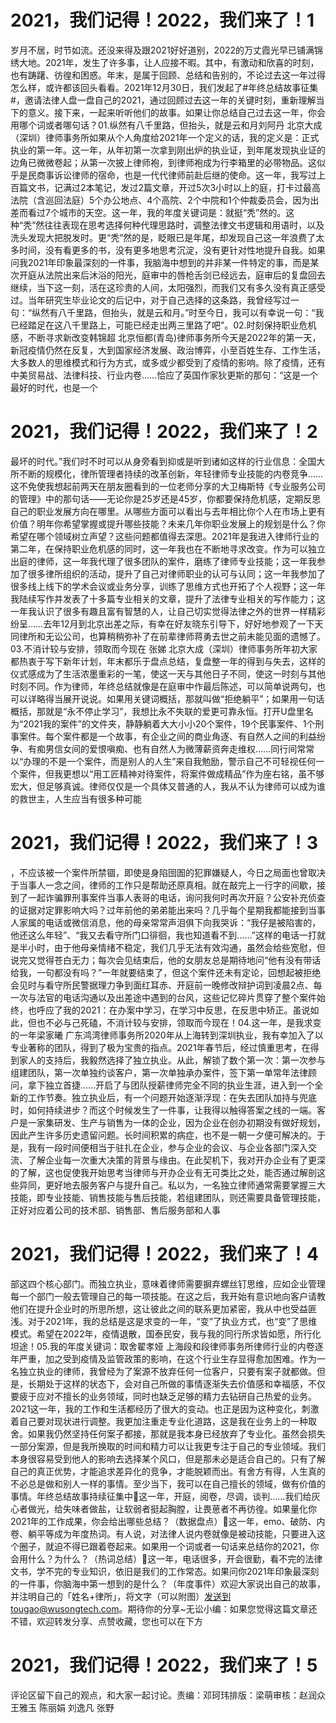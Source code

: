 # 2021，我们记得！2022，我们来了！1

岁月不居，时节如流。还没来得及跟2021好好道别，2022的万丈霞光早已铺满锦绣大地。2021年，发生了许多事，让人应接不暇。其中，有激动和欣喜的时刻，也有踌躇、彷徨和困惑。年末，是属于回顾、总结和告别的，不论过去这一年过得怎么样，或许都该回头看看。2021年12月30日，我们发起了#年终总结故事征集#，邀请法律人盘一盘自己的2021，通过回顾过去这一年的关键时刻，重新理解当下的意义。接下来，一起来听听他们的故事。如果让你总结自己过去这一年，你会用哪个词或者哪句话？01.纵然有八千里路，但抬头，就是云和月刘阿丹 北京大成（深圳）律师事务所如果从个人角度给2021年一个定义的话，我的定义是：正式执业的第一年。这一年，从年初第一次拿到刚出炉的执业证，到年尾发现执业证的边角已微微卷起；从第一次披上律师袍，到律师袍成为行李箱里的必带物品。这似乎是民商事诉讼律师的宿命，也是一代代律师前赴后继的使命。这一年，我写过上百篇文书，记满过2本笔记，发过2篇文章，开过5次3小时以上的庭，打卡过最高法院（含巡回法庭）5个办公地点、4个高院、2个中院和1个仲裁委员会，因为出差而看过7个城市的天空。这一年，我的年度关键词是：就挺“秃”然的。这种“秃”然往往表现在思考选择何种代理思路时，调整法律文书逻辑和用语时，以及洗头发现大把脱发时。更“秃”然的是，眨眼已是年尾，却发现自己这一年浪费了太多时间，没有看更多的书，没有更多地思考沉淀，没有更针对性地提升自我。如果问我2021年印象最深刻的一件事，我脑海中想到的并非某一件特定的事，而是某次开庭从法院出来后沐浴的阳光，庭审中的唇枪舌剑已经远去，庭审后的复盘回去继续，当下这一刻，活在这珍贵的人间，太阳强烈，而我们又有多久没有真正感受过。当年研究生毕业论文的后记中，对于自己选择的这条路，我曾经写过一句：“纵然有八千里路，但抬头，就是云和月。”时至今日，我可以有幸说一句：“我已经踏足在这八千里路上，可能已经走出两三里路了吧”。02.时刻保持职业危机感，不断寻求新改变韩锦超 北京恒都(青岛)律师事务所今天是2022年的第一天，新冠疫情仍然在反复，大到国家经济发展、政治博弈，小至百姓生存、工作生活，大多数人的思维模式和行为方式，或多或少都受到了疫情的影响。除了疫情，还有中美贸易战、法律科技、行业内卷……恰应了英国作家狄更斯的那句：“这是一个最好的时代，也是一个

# 2021，我们记得！2022，我们来了！2

最坏的时代。”我们时不时可以从身旁看到抑或是听到诸如这样的行业信息：全国大所不断的规模化，律所管理者持续的改革创新，年轻律师专业技能的内卷竞争……这不免使我想起前两天在朋友圈看到的一位老师分享的大卫梅斯特《专业服务公司的管理》中的那句话——无论你是25岁还是45岁，你都要保持危机感，定期反思自己的职业发展方向在哪里。从哪些方面可以看出与去年相比你个人在市场上更有价值？明年你希望掌握或提升哪些技能？未来几年你职业发展上的规划是什么？你希望在哪个领域树立声望？这些问题都值得去深思。2021年是我进入律师行业的第二年，在保持职业危机感的同时，这一年我也在不断地寻求改变。作为可以独立出庭的律师，这一年我代理了很多团队的案件，磨练了律师专业技能；这一年我参加了很多律所组织的活动，提升了自己对律师职业的认可与认同；这一年我参加了很多线上线下的学术会议或业务分享，训练了思维方式也开拓了个人视野；这一年我陆续写作并发表了十多篇专业相关的文章，提升了法律专业相关的写作能力；这一年我认识了很多有趣且富有智慧的人，让自己切实觉得法律之外的世界一样精彩纷呈……去年12月到北京出差之际，有幸在好友晓东引导下，好好地参观了一下天同律所和无讼公司，也算稍稍弥补了在前辈律师蒋勇去世之前未能见面的遗憾了。03.不消计较与安排，领取而今现在 张娣 北京大成（深圳）律师事务所年初大家都热衷于写下新年计划，年末都乐于盘点总结，复盘整一年的得到与失去，这样的仪式感成为了生活浓墨重彩的一笔，使这一天与其他日子不同，使这一时刻与其他时刻不同。作为律师，年终总结就像是在庭审中作最后陈述，可以简单说两句，也可以详略得当展开说说。如果用关键词概括，那就叫做“拒绝躺平”；如果用一句话概括，那就是“永不停止学习”，我想比永不失联的爱更可靠永恒。打开U盘里名为“2021我的案件”的文件夹，静静躺着大大小小20个案件，19个民事案件、1个刑事案件。每个案件都是一个故事，有企业之间的商业角逐、有自然人之间的利益纷争、有痴男信女间的爱恨嗔痴、也有自然人为微薄薪资奔走维权……同行间常常以“办理的不是一个案件，而是别人的人生”来自我勉励，警示自己不可轻视任何一个案件，但我更想以“用工匠精神对待案件，将案件做成精品”作为座右铭，虽不够宏大，但足够真诚。律师仅仅是一个具体又普通的人，我从不认为律师可以成为谁的救世主，人生应当有很多种可能

# 2021，我们记得！2022，我们来了！3

，不应该被一个案件所禁锢，即使是身陷囹圄的犯罪嫌疑人，今日之局面也曾取决于当事人一念之间，律师的工作只是帮助还原真相。就在敲完上一行字的间歇，接到了一起诈骗罪刑事案件当事人表哥的电话，询问我何时再次开庭？公安补充侦查的证据对定罪影响大吗？过年前他的弟弟能出来吗？几乎每个星期我都能接到当事人家属的电话或微信消息，他的母亲常常声泪俱下向我哭诉：“我仔是被陷害的，他还这么年轻”、“我又去看守所门口徘徊，我也知道看不到……”这样的电话一打就是半小时，由于他母亲情绪不稳定，我们几乎无法有效沟通，虽然会给些宽慰，但说完又觉得苍白无力；每次会见结束后，他的女朋友总是期待地问“他有没有带话给我，一句都没有吗？”一年就要结束了，但这个案件还未有定论，回想起被拒绝会见时与看守所民警据理力争到面红耳赤、开庭前一晚修改辩护词到凌晨2点、每一次与法官的电话沟通以及出差途中遇到的台风，这些记忆碎片贯穿了整个案件始终，也呼应了我的2021：在办案中学习，在学习中反思，在反思中矫正。虽说如此，但也不必与己死磕，不消计较与安排，领取而今现在！04.这一年，是我求变的一年梁家曦 广东鸿湾律师事务所2020年从上海转到深圳执业，我有幸加入了以专业著称的团队，得到了极为宝贵的指点。2021年春节后，经过慎重思考，在得到家人的支持后，我毅然选择了独立执业。从此，解锁了数个第一次：第一次参与组建团队，第一次单独约谈客户，第一次单独承办案件，签下第一单常年法律顾问，拿下独立首捷……开启了与团队授薪律师完全不同的执业生涯，进入到一个全新的工作节奏。独立执业后，有一个问题开始逐渐浮现：在失去团队加持与兜底时，如何持续进步？而这个时候发生了一件事，让我得以触得答案之线的一端。客户是一家集研发、生产与销售为一体的企业，因为企业在创办初期没有做好规划，因此产生许多历史遗留问题。长时间积累的病症，也不是一朝一夕便可解决的。于是，我有一段时间便相当于驻扎在企业，参与企业的会议、与企业各部门深入交流、了解企业每一次重大决策的背景与缘由。在此契机下，我对开办企业有了更深的了解，这也促使我开始思考当律师与开办企业有无可类比之处，能否通过解剖这些异同，更好地去服务客户与提升自己。私以为，一名独立律师通常需要掌握三大技能，即专业技能、销售技能与售后技能，若组建团队，则还需要具备管理技能，正好对应着公司的技术部、销售部、售后服务部和人事

# 2021，我们记得！2022，我们来了！4

部这四个核心部门。而独立执业，意味着律师需要摒弃螺丝钉思维，应如企业管理每一个部门一般去管理自己的每一项技能。在这之后，我开始有意识地向客户请教他们在提升企业时的所思所想，这让彼此之间的联系更加紧密，我从中也受益匪浅。对于2021年，我的总结是这是求变的一年，“变”了执业方式，也“变”了思维模式。希望在2022年，疫情退散，国泰民安，我与我的同行所求皆如愿，所行化坦途！05.我的年度关键词：取舍翟孝娅 上海段和段律师事务所律师行业的内卷逐年严重，加之受到疫情及监管政策的影响，在这个行业生存显得愈加困难。作为一名独立执业的律师，我曾经为了案源不放弃任何一位客户，只要有案子就都做。但是，长期处于这样的状态下，会对自己所做的事情逐渐失去价值感和幸福感，不仅要疲于应对不擅长的业务领域，同时也缺乏足够的精力去钻研自己热爱的业务。2021这一年，我的工作和生活都经历了很大的变动。也正是因为这种变化，刺激着自己要对现状进行调整。我更加注重走专业化道路，这是我在业务上的一种取舍。如果我仍然坚持任何案子都接，那就是我本身已经放弃了专业化。虽然会损失一部分案源，但是我所换取的时间和精力可以让我更专注于自己的专业领域。我们本身很容易受到他人的影响去选择某个风口，但是那未必是适合自己的。只有了解自己的真正优势，才能追求差异化的竞争，才能脱颖而出。有舍方有得，人生真的不必总是做和别人一样的事情。至少当下，我可以在自己擅长的领域，做有价值的事情。年终总结故事持续征集中🔹这一年，开庭，阅卷，尽调，谈判……我们给灰心者做光，给失味者做盐，让软弱者挺起胸膛，让畏葸者不再彷徨。如果量化你2021年的工作成果，你会给出哪些总结？（数据盘点）🔹这一年，emo、破防、内卷、躺平等成为年度热词。有人说，对法律人说内卷就像是被动技能，只要进入这个圈子，就迫不得已跟着卷起来。如果用一个词或者一句话来总结你的2021，你会用什么？为什么？（热词总结）🔹这一年，电话很多，开会很勤，看不完的法律文书，学不完的专业知识，依旧是我们的工作常态。如果问你2021年印象最深刻的一件事，你脑海中第一想到的是什么？（年度事件）欢迎大家说出自己的故事，并注明自己的「姓名+律所」，将文字（可以附图）发送到tougao@wusongtech.com。期待你的分享~无讼小编：如果您觉得这篇文章还不错，欢迎转发分享、点赞收藏，您也可以在下方

# 2021，我们记得！2022，我们来了！5

评论区留下自己的观点，和大家一起讨论。责编：邓珂玮排版：梁萌审核：赵润众 王雅玉 陈丽娟 刘逸凡 张野

